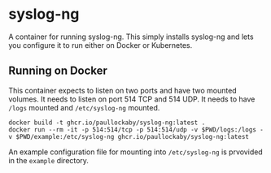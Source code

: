 # syslog-ng
A container for running syslog-ng. This simply installs syslog-ng and lets you
configure it to run either on Docker or Kubernetes.

## Running on Docker

This container expects to listen on two ports and have two mounted volumes. It
needs to listen on port 514 TCP and 514 UDP. It needs to have `/logs` mounted
and `/etc/syslog-ng` mounted.

    docker build -t ghcr.io/paullockaby/syslog-ng:latest .
    docker run --rm -it -p 514:514/tcp -p 514:514/udp -v $PWD/logs:/logs -v $PWD/example:/etc/syslog-ng ghcr.io/paullockaby/syslog-ng:latest

An example configuration file for mounting into `/etc/syslog-ng` is prvovided
in the `example` directory.
